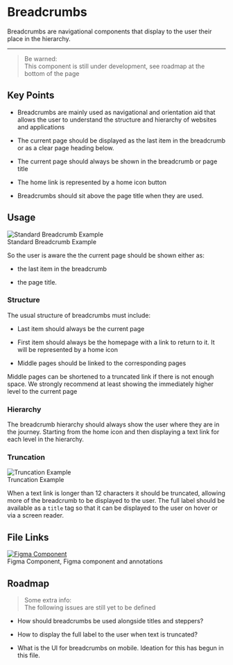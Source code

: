 
# Breadcrumbs

Breadcrumbs are navigational components that display to the user their place in the hierarchy.

---

> Be warned:  
> This component is still under development, see roadmap at the bottom of the page

## Key Points

- Breadcrumbs are mainly used as navigational and orientation aid that allows the user to understand the structure and hierarchy of websites and applications

- The current page should be displayed as the last item in the breadcrumb or as a clear page heading below.

- The current page should always be shown in the breadcrumb or page title

- The home link is represented by a home icon button

- Breadcrumbs should sit above the page title when they are used.

## Usage

  
![Standard Breadcrumb Example](https://studio-assets.supernova.io/design-systems/16150/02a159cb-6e97-4989-bed6-683ec6d1d584.png?Expires=1980201600&Policy=eyJTdGF0ZW1lbnQiOlt7IlJlc291cmNlIjoiaHR0cHM6Ly9zdHVkaW8tYXNzZXRzLnN1cGVybm92YS5pby9kZXNpZ24tc3lzdGVtcy8xNjE1MC8wMmExNTljYi02ZTk3LTQ5ODktYmVkNi02ODNlYzZkMWQ1ODQucG5nIiwiQ29uZGl0aW9uIjp7IkRhdGVMZXNzVGhhbiI6eyJBV1M6RXBvY2hUaW1lIjoxOTgwMjAxNjAwfX19XX0_&Signature=LDEASWjsJC5fD0vZ83ujLBfkE9xYDh1YDOVJLmTZCCdCM96ufUb5P0j5aw4haDt4AC~SAvKVB7Z5phvEGQzNhIzcbvgXe~mhowHvHq5uYBb0Hlrh2JcTgkbVzJShkwwDrCfiW11iokMcRPUfxcRfxZrQqIemuLxPr2Q4u6zMgmz83LfroiJ5j-oogvdvfatr3boVYqpS9C5ikYnwoY~1h9adVqWmG55FWa5RryO6CoMJHpav7zhtU01q92YmKPNOmxKWC6cvZMgsEY5WJIzoxB5Xa5APZ1HqEx4XMxHGkODMe~Ie44jDMMk7CDjSpEQX9xUmI888LqiC6tZKAtZRYg__&Key-Pair-Id=APKAJGK34LCCAUR7N6LA)  
Standard Breadcrumb Example  


So the user is aware the the current page should be shown either as:

- the last item in the breadcrumb

- the page title. 

### Structure

The usual structure of breadcrumbs must include:

- Last item should always be the current page

- First item should always be the homepage with a link to return to it. It will be represented by a home icon

- Middle pages should be linked to the corresponding pages

Middle pages can be shortened to a truncated link if there is not enough space. We strongly recommend at least showing the immediately higher level to the current page

### Hierarchy

The breadcrumb hierarchy should always show the user where they are in the journey. Starting from the home icon and then displaying a text link for each level in the hierarchy.

### Truncation

  
![Truncation Example](https://studio-assets.supernova.io/design-systems/16150/56d1a7d6-bef7-4509-b8f0-74fd3725f25b.png?Expires=1980201600&Policy=eyJTdGF0ZW1lbnQiOlt7IlJlc291cmNlIjoiaHR0cHM6Ly9zdHVkaW8tYXNzZXRzLnN1cGVybm92YS5pby9kZXNpZ24tc3lzdGVtcy8xNjE1MC81NmQxYTdkNi1iZWY3LTQ1MDktYjhmMC03NGZkMzcyNWYyNWIucG5nIiwiQ29uZGl0aW9uIjp7IkRhdGVMZXNzVGhhbiI6eyJBV1M6RXBvY2hUaW1lIjoxOTgwMjAxNjAwfX19XX0_&Signature=EZSrVwYnU0Q9y7a3iiQiSkFp-kLsIc0yzrOTly17RTDHzu~g0GtJhVCx8R9U~-3KY4-YTeUNj6TYeunFp8~0fwkG361dQTu7TWYmGIIuP3NtWI9jsSPUhTp0FFPeBMXBce9pRKwcqVUBVG1vRHyrwdnHSq8Wxm~w~pxqFBpc-0uxv9a~QLNpia9iCBnlakeqlcbSKU5f5pD7k-r-ygDqPAi8GzMYFEUXXz8xAEOg5nhYt4I7T3JUNJc5OE41VGjEH7ptCUCnHwE-gQrPIzy4hbYQVHLu4YV0GIBQWEhcXGO3piOcjPEkKQ6Iri~8Yc0EV~Ultwel~LVzisZW2A5I3Q__&Key-Pair-Id=APKAJGK34LCCAUR7N6LA)  
Truncation Example  


When a text link is longer than 12 characters it should be truncated, allowing more of the breadcrumb to be displayed to the user. The full label should be available as a `title` tag so that it can be displayed to the user on hover or via a screen reader.

## File Links

  
[![Figma Component](https://studio-assets.supernova.io/design-systems/16150/13ebc76f-03f0-449b-8b4c-32c79f842708.png?Expires=1980201600&Policy=eyJTdGF0ZW1lbnQiOlt7IlJlc291cmNlIjoiaHR0cHM6Ly9zdHVkaW8tYXNzZXRzLnN1cGVybm92YS5pby9kZXNpZ24tc3lzdGVtcy8xNjE1MC8xM2ViYzc2Zi0wM2YwLTQ0OWItOGI0Yy0zMmM3OWY4NDI3MDgucG5nIiwiQ29uZGl0aW9uIjp7IkRhdGVMZXNzVGhhbiI6eyJBV1M6RXBvY2hUaW1lIjoxOTgwMjAxNjAwfX19XX0_&Signature=JmnqpL9K8eBNYfTJN3jR3nkZC35lbym1pIaug5LsIbXMBYGr-KNhfRHinwA7S0RZldCPh~rGfbc8KSGnnhGzvg4HcjdZNm25n65HhtMIatllFDc9vul6IYoIwl2zOiTRxWJRaUYWs2Rzfd0jvPo86MI2CDqL4X64atvj-RKRpBGK5GHXlL1Xx0008unS98yGrxmrN5OxlzHHLz5-vkJOKUkBnZRlRcTvo5yDx4hQ8ED98yOjC5imGw3KXkb0KU7fyg4bypTjF2jnnkr-gyy2GMSYGZs0OrUVHyAw9a9c6Zbh-v27~XQEn7rk6LGuBgBTDNuT~JdyHcvoJmD4GHtUpw__&Key-Pair-Id=APKAJGK34LCCAUR7N6LA)](https://www.figma.com/file/VzlsZkoSTQ2qhpGmXBM950/Breadcrumbs)  
Figma Component, Figma component and annotations  
  


## Roadmap

> Some extra info:  
> The following issues are still yet to be defined

- How should breadcrumbs be used alongside titles and steppers?

- How to display the full label to the user when text is truncated?

- What is the UI for breadcrumbs on mobile. Ideation for this has begun in this file.
